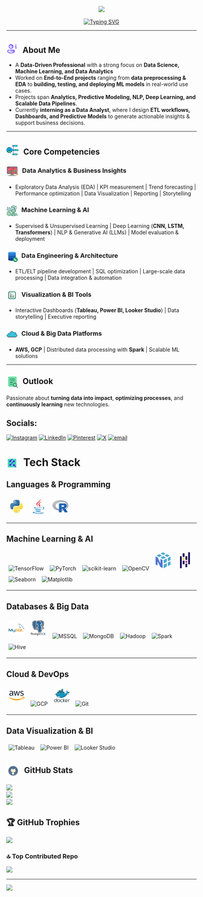 
<p align="center">
  <img src="https://capsule-render.vercel.app/api?type=waving&color=0:1E3C72,100:2A5298&height=220&section=header&text=Derrick%20Tharun&fontSize=45&fontColor=ffffff&animation=fadeIn&fontAlignY=38&desc=Data%20Science%20%7C%20Machine%20Learning%20%7C%20Analytics&descAlignY=60&descAlign=50"/>
</p>

<p align="center">
  <a href="https://git.io/typing-svg">
    <img src="https://readme-typing-svg.demolab.com?font=Fira+Code&weight=500&size=24&duration=3500&pause=1000&color=2A5298&center=true&vCenter=true&width=1000&lines=Hi%2C+I'm+Derrick+Tharun;Data-Driven+Professional;Building+ETL+Pipelines+%26+Analytics;Deep+Learning+%7C+NLP+%7C+Predictive+Modeling;Cloud+%26+Big+Data+%7C+AWS+%7C+GCP" alt="Typing SVG" />
  </a>
</p>
 
---

##  <img src="assets/icons8-about-me-50.png" height="30" style="position: relative; top: 4px; margin-right:8px;" /> About Me
 - A **Data-Driven Professional** with a strong focus on **Data Science, Machine Learning, and Data Analytics**
-  Worked on **End-to-End projects** ranging from **data preprocessing & EDA** to **building, testing, and deploying ML models** in real-world use cases.  
-  Projects span **Analytics, Predictive Modeling, NLP, Deep Learning, and Scalable Data Pipelines**.  
-  Currently **interning as a Data Analyst**, where I design **ETL workflows, Dashboards, and Predictive Models** to generate actionable insights & support business decisions.  

---

## <img src="assets/icons8-skills-50-3.png" width="32" height="32" style="position: relative; top: 4px; margin-right:8px;" /> Core Competencies

 ### <img src="assets/icons8-data-analysis-50.png" width="32" height="32" style="vertical-align:middle; margin-right:6px;" /> Data Analytics & Business Insights   
- Exploratory Data Analysis (EDA) | KPI measurement | Trend forecasting | Performance optimization | Data Visualization | Reporting | Storytelling

 ### <img src="assets/icons8-machine-learning-50-2.png" width="30" height="30" style="vertical-align:middle; margin-right:6px;" /> Machine Learning & AI  
- Supervised & Unsupervised Learning | Deep Learning (**CNN, LSTM, Transformers**) | NLP & Generative AI (LLMs) | Model evaluation & deployment  

 ### <img src="assets/icons8-data-migration-50.png" width="30" height="30" style="vertical-align:middle; margin-right:6px;" /> Data Engineering & Architecture  

- ETL/ELT pipeline development | SQL optimization | Large-scale data processing | Data integration & automation  

 ### <img src="assets/icons8-bar-chart-50.png" width="30" height="30" style="vertical-align:middle; margin-right:6px;" /> Visualization & BI Tools 
- Interactive Dashboards (**Tableau, Power BI, Looker Studio**) | Data storytelling | Executive reporting  

 ### <img src="assets/icons8-cloud-50 - Copy - Copy.png" width="30" height="30" style="vertical-align:middle; margin-right:6px;" /> Cloud & Big Data Platforms  
 
- **AWS, GCP** | Distributed data processing with **Spark** | Scalable ML solutions  

---
## <img src="assets/icons8-overview-50.png" width="32" height="32" style="vertical-align:middle; margin-right:6px;" /> Outlook 
Passionate about **turning data into impact**, **optimizing processes**, and **continuously learning** new technologies.  

##  Socials:
[![Instagram](https://img.shields.io/badge/Instagram-%23E4405F.svg?logo=Instagram&logoColor=white)](https://instagram.com/derru_743) [![LinkedIn](https://img.shields.io/badge/LinkedIn-%230077B5.svg?logo=linkedin&logoColor=white)](https://www.linkedin.com/in/derrick09/) [![Pinterest](https://img.shields.io/badge/Pinterest-%23E60023.svg?logo=Pinterest&logoColor=white)](https://pinterest.com/Derr900) [![X](https://img.shields.io/badge/X-black.svg?logo=X&logoColor=white)](https://x.com/Derrick07810479) [![email](https://img.shields.io/badge/Email-D14836?logo=gmail&logoColor=white)](mailto:derricktharun09@gmail.com) 

#  <img src="assets/icons8-tech-50.png" width="30" height="30" style="vertical-align:middle; margin-right:8px;" />  Tech Stack
## Languages & Programming
<p>
  <img src="https://raw.githubusercontent.com/devicons/devicon/master/icons/python/python-original.svg" alt="Python" width="42" height="42" style="margin:6px;"/>
  <img src="https://raw.githubusercontent.com/devicons/devicon/master/icons/java/java-original.svg" alt="Java" width="42" height="42" style="margin:6px;"/>
  <img src="https://raw.githubusercontent.com/devicons/devicon/master/icons/r/r-original.svg" alt="R" width="42" height="42" style="margin:6px;"/>
</p>

---

##  Machine Learning & AI 
<p>
  <img src="https://www.vectorlogo.zone/logos/tensorflow/tensorflow-icon.svg" alt="TensorFlow" width="42" height="42" style="margin:6px;"/>
  <img src="https://www.vectorlogo.zone/logos/pytorch/pytorch-icon.svg" alt="PyTorch" width="42" height="42" style="margin:6px;"/>
  <img src="https://upload.wikimedia.org/wikipedia/commons/0/05/Scikit_learn_logo_small.svg" alt="scikit-learn" width="42" height="42" style="margin:6px;"/>
  <img src="https://www.vectorlogo.zone/logos/opencv/opencv-icon.svg" alt="OpenCV" width="42" height="42" style="margin:6px;"/>
  <img src="https://raw.githubusercontent.com/devicons/devicon/master/icons/numpy/numpy-original.svg" alt="NumPy" width="42" height="42" style="margin:6px;"/>
  <img src="https://raw.githubusercontent.com/devicons/devicon/master/icons/pandas/pandas-original.svg" alt="Pandas" width="42" height="42" style="margin:6px;"/>
  <img src="https://seaborn.pydata.org/_images/logo-mark-lightbg.svg" alt="Seaborn" width="42" height="42" style="margin:6px;"/>
  <img src="https://raw.githubusercontent.com/mwaskom/seaborn/master/doc/_static/logo-wide-lightbg.svg" alt="Matplotlib" width="90" height="42" style="margin:6px;"/>
</p>

---

##  Databases & Big Data
<p>
  <img src="https://raw.githubusercontent.com/devicons/devicon/master/icons/mysql/mysql-original-wordmark.svg" alt="MySQL" width="42" height="42" style="margin:6px;"/>
  <img src="https://raw.githubusercontent.com/devicons/devicon/master/icons/postgresql/postgresql-original-wordmark.svg" alt="PostgreSQL" width="42" height="42" style="margin:6px;"/>
  <img src="https://www.svgrepo.com/show/303229/microsoft-sql-server-logo.svg" alt="MSSQL" width="42" height="42" style="margin:6px;"/>
  <img src="https://www.vectorlogo.zone/logos/mongodb/mongodb-icon.svg" alt="MongoDB" width="42" height="42" style="margin:6px;"/>
  <img src="https://www.vectorlogo.zone/logos/apache_hadoop/apache_hadoop-icon.svg" alt="Hadoop" width="42" height="42" style="margin:6px;"/>
  <img src="https://www.vectorlogo.zone/logos/apache_spark/apache_spark-icon.svg" alt="Spark" width="42" height="42" style="margin:6px;"/>
  <img src="https://www.vectorlogo.zone/logos/apache_hive/apache_hive-icon.svg" alt="Hive" width="42" height="42" style="margin:6px;"/>
</p>

---

##  Cloud & DevOps

<p>
  <img src="https://raw.githubusercontent.com/devicons/devicon/master/icons/amazonwebservices/amazonwebservices-original-wordmark.svg" alt="AWS" width="42" height="42" style="margin:6px;"/>
  <img src="https://www.vectorlogo.zone/logos/google_cloud/google_cloud-icon.svg" alt="GCP" width="42" height="42" style="margin:6px;"/>
  <img src="https://raw.githubusercontent.com/devicons/devicon/master/icons/docker/docker-original-wordmark.svg" alt="Docker" width="42" height="42" style="margin:6px;"/>
  <img src="https://www.vectorlogo.zone/logos/git-scm/git-scm-icon.svg" alt="Git" width="42" height="42" style="margin:6px;"/>
  
</p>

---

##  Data Visualization & BI
  <img src="https://img.icons8.com/color/48/000000/tableau-software.png" alt="Tableau" width="42" height="42" style="margin:6px;"/>
  <img src="https://img.icons8.com/color/48/000000/power-bi.png" alt="Power BI" width="42" height="42" style="margin:6px;"/>
   <img src="https://www.vectorlogo.zone/logos/google_lookerstudio/google_lookerstudio-icon.svg" alt="Looker Studio" width="42" height="42" style="margin:6px;"/>
</p>


## <img src="assets/icons8-github-50.png" width="36" height="36" style="vertical-align:middle; margin-right:6px;" /> GitHub Stats
![](https://github-readme-stats.vercel.app/api?username=Derrick264&theme=tokyonight&hide_border=false&include_all_commits=true&count_private=true)<br/>
![](https://nirzak-streak-stats.vercel.app/?user=Derrick264&theme=tokyonight&hide_border=false)<br/>
![](https://github-readme-stats.vercel.app/api/top-langs/?username=Derrick264&theme=tokyonight&hide_border=false&include_all_commits=true&count_private=true&layout=compact)

## 🏆 GitHub Trophies
![](https://github-profile-trophy.vercel.app/?username=Derrick264&theme=tokyonight&no-frame=false&no-bg=false&margin-w=4)

### 🔝 Top Contributed Repo
![](https://github-contributor-stats.vercel.app/api?username=Derrick264&limit=5&theme=tokyonight&combine_all_yearly_contributions=true)

---
[![](https://visitcount.itsvg.in/api?id=Derrick264&icon=0&color=0)](https://visitcount.itsvg.in)

<!-- Proudly created with GPRM ( https://gprm.itsvg.in ) -->
